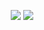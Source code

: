 <p align="middle">
  <img  src="https://github-readme-stats.vercel.app/api/top-langs/?username=MindBreakerGM"/>
  <img  style="max-width: 100%;" src="https://github-readme-stats.vercel.app/api?username=MindBreakerGM&show_icons=true&theme=aura_dark"/>
<p>
